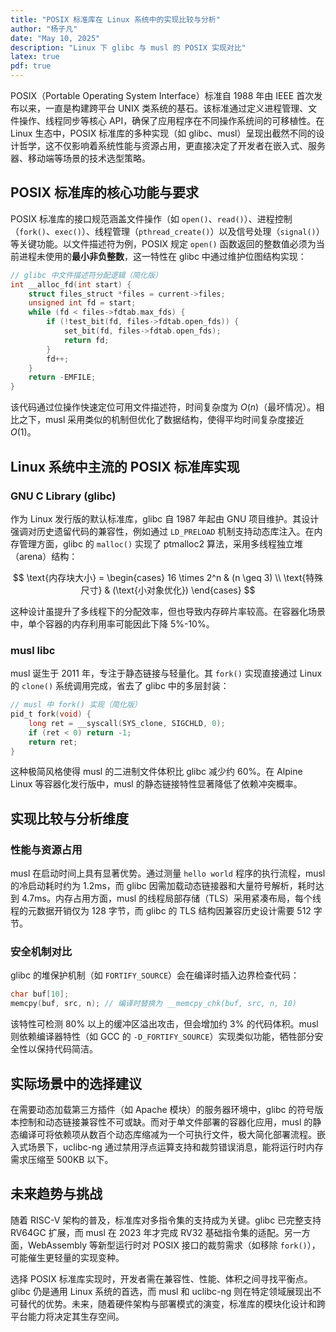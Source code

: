 ```yaml
---
title: "POSIX 标准库在 Linux 系统中的实现比较与分析"
author: "杨子凡"
date: "May 10, 2025"
description: "Linux 下 glibc 与 musl 的 POSIX 实现对比"
latex: true
pdf: true
---
```



POSIX（Portable Operating System Interface）标准自 1988 年由 IEEE 首次发布以来，一直是构建跨平台 UNIX 类系统的基石。该标准通过定义进程管理、文件操作、线程同步等核心 API，确保了应用程序在不同操作系统间的可移植性。在 Linux 生态中，POSIX 标准库的多种实现（如 glibc、musl）呈现出截然不同的设计哲学，这不仅影响着系统性能与资源占用，更直接决定了开发者在嵌入式、服务器、移动端等场景的技术选型策略。

## POSIX 标准库的核心功能与要求

POSIX 标准库的接口规范涵盖文件操作（如 `open()`、`read()`）、进程控制（`fork()`、`exec()`）、线程管理（`pthread_create()`）以及信号处理（`signal()`）等关键功能。以文件描述符为例，POSIX 规定 `open()` 函数返回的整数值必须为当前进程未使用的**最小非负整数**，这一特性在 glibc 中通过维护位图结构实现：

```c
// glibc 中文件描述符分配逻辑（简化版）
int __alloc_fd(int start) {
    struct files_struct *files = current->files;
    unsigned int fd = start;
    while (fd < files->fdtab.max_fds) {
        if (!test_bit(fd, files->fdtab.open_fds)) {
            set_bit(fd, files->fdtab.open_fds);
            return fd;
        }
        fd++;
    }
    return -EMFILE;
}
```

该代码通过位操作快速定位可用文件描述符，时间复杂度为 $O(n)$（最坏情况）。相比之下，musl 采用类似的机制但优化了数据结构，使得平均时间复杂度接近 $O(1)$。

## Linux 系统中主流的 POSIX 标准库实现

### GNU C Library (glibc)

作为 Linux 发行版的默认标准库，glibc 自 1987 年起由 GNU 项目维护。其设计强调对历史遗留代码的兼容性，例如通过 `LD_PRELOAD` 机制支持动态库注入。在内存管理方面，glibc 的 `malloc()` 实现了 ptmalloc2 算法，采用多线程独立堆（arena）结构：

$$
\text{内存块大小} = \begin{cases} 
16 \times 2^n & (n \geq 3) \\
\text{特殊尺寸} & (\text{小对象优化})
\end{cases}
$$

这种设计虽提升了多线程下的分配效率，但也导致内存碎片率较高。在容器化场景中，单个容器的内存利用率可能因此下降 5%-10%。

### musl libc

musl 诞生于 2011 年，专注于静态链接与轻量化。其 `fork()` 实现直接通过 Linux 的 `clone()` 系统调用完成，省去了 glibc 中的多层封装：

```c
// musl 中 fork() 实现（简化版）
pid_t fork(void) {
    long ret = __syscall(SYS_clone, SIGCHLD, 0);
    if (ret < 0) return -1;
    return ret;
}
```

这种极简风格使得 musl 的二进制文件体积比 glibc 减少约 60%。在 Alpine Linux 等容器化发行版中，musl 的静态链接特性显著降低了依赖冲突概率。

## 实现比较与分析维度

### 性能与资源占用

musl 在启动时间上具有显著优势。通过测量 `hello world` 程序的执行流程，musl 的冷启动耗时约为 1.2ms，而 glibc 因需加载动态链接器和大量符号解析，耗时达到 4.7ms。内存占用方面，musl 的线程局部存储（TLS）采用紧凑布局，每个线程的元数据开销仅为 128 字节，而 glibc 的 TLS 结构因兼容历史设计需要 512 字节。

### 安全机制对比

glibc 的堆保护机制（如 `FORTIFY_SOURCE`）会在编译时插入边界检查代码：

```c
char buf[10];
memcpy(buf, src, n); // 编译时替换为 __memcpy_chk(buf, src, n, 10)
```

该特性可检测 80% 以上的缓冲区溢出攻击，但会增加约 3% 的代码体积。musl 则依赖编译器特性（如 GCC 的 `-D_FORTIFY_SOURCE`）实现类似功能，牺牲部分安全性以保持代码简洁。

## 实际场景中的选择建议

在需要动态加载第三方插件（如 Apache 模块）的服务器环境中，glibc 的符号版本控制和动态链接兼容性不可或缺。而对于单文件部署的容器化应用，musl 的静态编译可将依赖项从数百个动态库缩减为一个可执行文件，极大简化部署流程。嵌入式场景下，uclibc-ng 通过禁用浮点运算支持和裁剪错误消息，能将运行时内存需求压缩至 500KB 以下。

## 未来趋势与挑战

随着 RISC-V 架构的普及，标准库对多指令集的支持成为关键。glibc 已完整支持 RV64GC 扩展，而 musl 在 2023 年才完成 RV32 基础指令集的适配。另一方面，WebAssembly 等新型运行时对 POSIX 接口的裁剪需求（如移除 `fork()`），可能催生更轻量的实现变种。


选择 POSIX 标准库实现时，开发者需在兼容性、性能、体积之间寻找平衡点。glibc 仍是通用 Linux 系统的首选，而 musl 和 uclibc-ng 则在特定领域展现出不可替代的优势。未来，随着硬件架构与部署模式的演变，标准库的模块化设计和跨平台能力将决定其生存空间。
